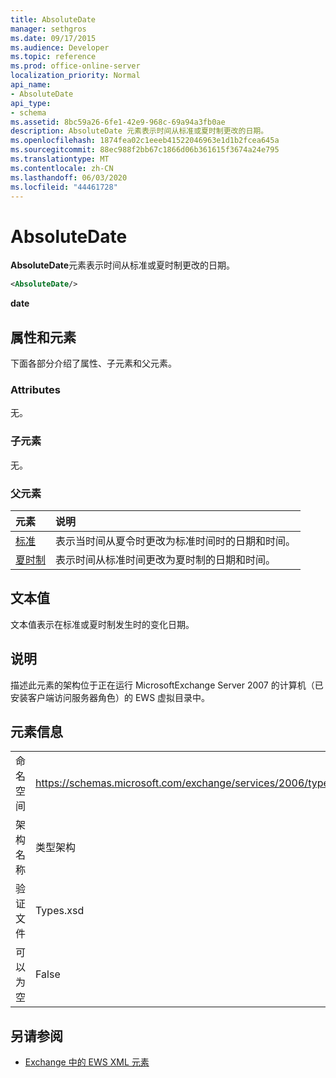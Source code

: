 ```yaml
---
title: AbsoluteDate
manager: sethgros
ms.date: 09/17/2015
ms.audience: Developer
ms.topic: reference
ms.prod: office-online-server
localization_priority: Normal
api_name:
- AbsoluteDate
api_type:
- schema
ms.assetid: 8bc59a26-6fe1-42e9-968c-69a94a3fb0ae
description: AbsoluteDate 元素表示时间从标准或夏时制更改的日期。
ms.openlocfilehash: 1874fea02c1eeeb41522046963e1d1b2fcea645a
ms.sourcegitcommit: 88ec988f2bb67c1866d06b361615f3674a24e795
ms.translationtype: MT
ms.contentlocale: zh-CN
ms.lasthandoff: 06/03/2020
ms.locfileid: "44461728"
---
```

# <a name="absolutedate"></a>AbsoluteDate

**AbsoluteDate**元素表示时间从标准或夏时制更改的日期。 
  
```xml
<AbsoluteDate/>
```

**date**

## <a name="attributes-and-elements"></a>属性和元素

下面各部分介绍了属性、子元素和父元素。
  
### <a name="attributes"></a>Attributes

无。
  
### <a name="child-elements"></a>子元素

无。
  
### <a name="parent-elements"></a>父元素

|**元素**|**说明**|
|:-----|:-----|
|[标准](standard.md) <br/> |表示当时间从夏令时更改为标准时间时的日期和时间。  <br/> |
|[夏时制](daylight.md) <br/> |表示时间从标准时间更改为夏时制的日期和时间。  <br/> |
   
## <a name="text-value"></a>文本值

文本值表示在标准或夏时制发生时的变化日期。
  
## <a name="remarks"></a>说明

描述此元素的架构位于正在运行 MicrosoftExchange Server 2007 的计算机（已安装客户端访问服务器角色）的 EWS 虚拟目录中。
  
## <a name="element-information"></a>元素信息

|||
|:-----|:-----|
|命名空间  <br/> |https://schemas.microsoft.com/exchange/services/2006/types  <br/> |
|架构名称  <br/> |类型架构  <br/> |
|验证文件  <br/> |Types.xsd  <br/> |
|可以为空  <br/> |False  <br/> |
   
## <a name="see-also"></a>另请参阅

- [Exchange 中的 EWS XML 元素](ews-xml-elements-in-exchange.md)




